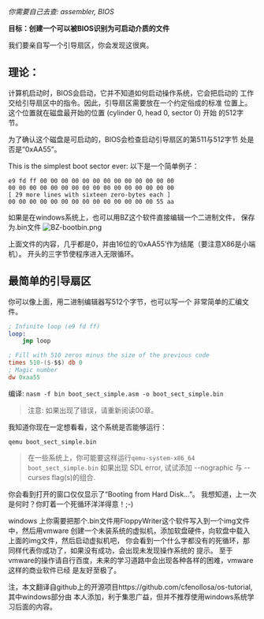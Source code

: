 *你需要自己去查: assembler, BIOS*

**目标：创建一个可以被BIOS识别为可启动介质的文件** 

我们要亲自写一个引导扇区，你会发现这很爽。

理论：
------

计算机启动时，BIOS会启动，它并不知道如何启动操作系统，它会把启动的
工作交给引导扇区中的指令。因此，引导扇区需要放在一个约定俗成的标准
位置上。这个位置就在磁盘最开始的位置 (cylinder 0, head 0, sector 0) 开始
的512字节。

为了确认这个磁盘是可启动的，BIOS会检查启动引导扇区的第511与512字节
处是否是“0xAA55”。

This is the simplest boot sector ever:
以下是一个简单例子：


```
e9 fd ff 00 00 00 00 00 00 00 00 00 00 00 00 00
00 00 00 00 00 00 00 00 00 00 00 00 00 00 00 00
[ 29 more lines with sixteen zero-bytes each ]
00 00 00 00 00 00 00 00 00 00 00 00 00 00 55 aa
```
如果是在windows系统上，也可以用BZ这个软件直接编辑一个二进制文件，
保存为.bin文件
![BZ-bootbin.png](https://upload-images.jianshu.io/upload_images/9792557-97b1c7c38c538816.png?imageMogr2/auto-orient/strip%7CimageView2/2/w/1240)

上面文件的内容，几乎都是0，并由16位的‘0xAA55’作为结尾（要注意X86是小端机）。
开头的三字节使程序进入无限循环。

最简单的引导扇区
------------------------
你可以像上面，用二进制编辑器写512个字节，也可以写一个
非常简单的汇编文件。

```nasm
; Infinite loop (e9 fd ff)
loop:
    jmp loop 

; Fill with 510 zeros minus the size of the previous code
times 510-($-$$) db 0
; Magic number
dw 0xaa55 
```

编译:
`nasm -f bin boot_sect_simple.asm -o boot_sect_simple.bin`

> 注意: 如果出现了错误，请重新阅读00章。

我知道你现在一定想看看，这个系统是否能够运行：

`qemu boot_sect_simple.bin`

> 在一些系统上，你可能要这样运行`qemu-system-x86_64 boot_sect_simple.bin` 如果出现 SDL error, 试试添加 --nographic 与 --curses flag(s)的组合.

你会看到打开的窗口仅仅显示了“Booting from Hard Disk...”。
我想知道，上一次是何时？你盯着一个死循环洋洋得意！;-)

windows 上你需要把那个.bin文件用FloppyWriter这个软件写入到一个img文件中，然后用vmware
创建一个未装系统的虚拟机，添加软盘硬件，向软盘中载入上面的img文件，然后启动虚拟机吧，
你会看到一个什么字都没有的死循环，那同样代表你成功了，如果没有成功，会出现未发现操作系统的
提示。
至于vmware的操作请自行百度，未来的学习道路中会出现各种各样的困难，vmware这样的商业软件已经
是友好至极了。

注，本文翻译自github上的开源项目https://github.com/cfenollosa/os-tutorial,其中windows部分由
本人添加，利于集思广益，但并不推荐使用windows系统学习后面的内容。
